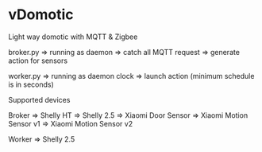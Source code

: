 # vDomotic
Light way domotic with MQTT &amp; Zigbee

broker.py
=> running as daemon
=> catch all MQTT request
=> generate action for sensors

worker.py
=> running as daemon clock
=> launch action (minimum schedule is in seconds)


Supported devices 

Broker
=> Shelly HT
=> Shelly 2.5
=> Xiaomi Door Sensor
=> Xiaomi Motion Sensor v1
=> Xiaomi Motion Sensor v2


Worker
=> Shelly 2.5

